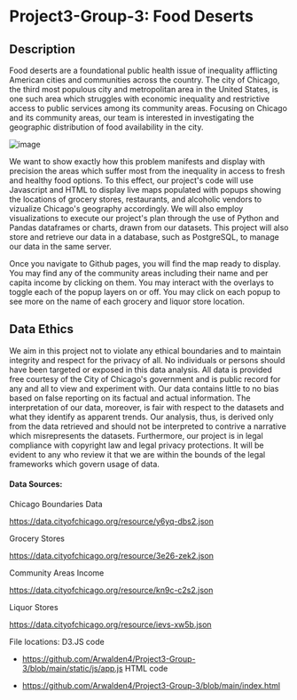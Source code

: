 # Project3-Group-3: Food Deserts
## Description
Food deserts are a foundational public health issue of inequality afflicting American cities and communities across the country. The city of Chicago, the third most populous city and metropolitan area in the United States, is one such area which struggles with economic inequality and restrictive access to public services among its community areas. Focusing on Chicago and its community areas, our team is interested in investigating the geographic distribution of food availability in the city.

![image](https://github.com/user-attachments/assets/9cc30c87-e83f-439b-9c4b-9f537ecba021)

We want to show exactly how this problem manifests and display with precision the areas which suffer most from the inequality in access to fresh and healthy food options. To this effect, our project's code will use Javascript and HTML to display live maps populated with popups showing the locations of grocery stores, restaurants, and alcoholic vendors to vizualize Chicago's geography accordingly. We will also employ visualizations to execute our project's plan through the use of Python and Pandas dataframes or charts, drawn from our datasets. This project will also store and retrieve our data in a database, such as PostgreSQL, to manage our data in the same server.

Once you navigate to Github pages, you will find the map ready to display. You may find any of the community areas including their name and per capita income by clicking on them. You may interact with the overlays to toggle each of the popup layers on or off. You may click on each popup to see more on the name of each grocery and liquor store location.

## Data Ethics
We aim in this project not to violate any ethical boundaries and to maintain integrity and respect for the privacy of all. No individuals or persons should have been targeted or exposed in this data analysis. All data is provided free courtesy of the City of Chicago's government and is public record for any and all to view and experiment with. Our data contains little to no bias based on false reporting on its factual and actual information. The interpretation of our data, moreover, is fair with respect to the datasets and what they identify as apparent trends. Our analysis, thus, is derived only from the data retrieved and should not be interpreted to contrive a narrative which misrepresents the datasets. Furthermore, our project is in legal compliance with copyright law and legal privacy protections. It will be evident to any who review it that we are within the bounds of the legal frameworks which govern usage of data.

#### Data Sources:
Chicago Boundaries Data

https://data.cityofchicago.org/resource/y6yq-dbs2.json

Grocery Stores

https://data.cityofchicago.org/resource/3e26-zek2.json

Community Areas Income

https://data.cityofchicago.org/resource/kn9c-c2s2.json

Liquor Stores

https://data.cityofchicago.org/resource/ievs-xw5b.json

File locations:
D3.JS code

- https://github.com/Arwalden4/Project3-Group-3/blob/main/static/js/app.js
HTML code

- https://github.com/Arwalden4/Project3-Group-3/blob/main/index.html

